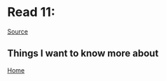 # Read 11:

[Source]()



## Things I want to know more about

[Home](https://sfpagalan.github.io/reading-notes/)